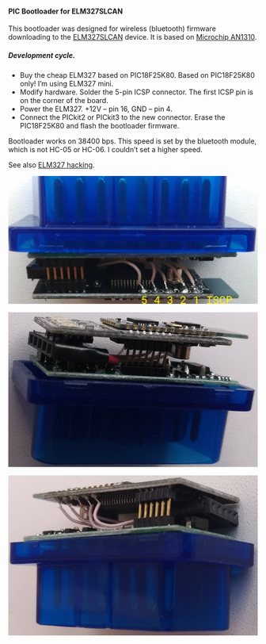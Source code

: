 #### PIC Bootloader for ELM327SLCAN

This bootloader was designed for wireless (bluetooth) firmware downloading to the [ELM327SLCAN](https://github.com/HACKMESEU/Bootloader-for-USBtin) device. It is based on [Microchip AN1310](https://www.microchip.com/wwwAppNotes/AppNotes.aspx?appnote=en546974).

##### Development cycle.

- Buy the cheap ELM327 based on PIC18F25K80. Based on PIC18F25K80 only! I’m using ELM327 mini.
- Modify hardware. Solder the 5-pin ICSP connector. The first ICSP pin is on the corner of the board. 
- Power the ELM327. +12V – pin 16, GND – pin 4.
- Connect the PICkit2 or PICkit3 to the new connector. Erase the PIC18F25K80 and flash the bootloader firmware.

Bootloader works on 38400 bps. This speed is set by the bluetooth module, which is not HC-05 or HC-06. I couldn’t set a higher speed.

See also [ELM327 hacking](https://area515.org/elm327-hacking/).

![](images/1.jpg)

![](images/2.jpg)

![](images/3.jpg)
